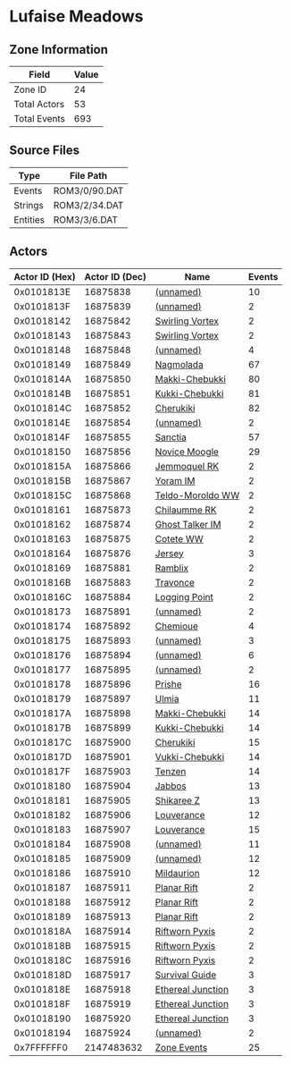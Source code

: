 # Lufaise Meadows

## Zone Information

| Field        |   Value |
|--------------|---------|
| Zone ID      |      24 |
| Total Actors |      53 |
| Total Events |     693 |

## Source Files

| Type     | File Path     |
|----------|---------------|
| Events   | ROM3/0/90.DAT |
| Strings  | ROM3/2/34.DAT |
| Entities | ROM3/3/6.DAT  |

## Actors

| Actor ID (Hex)   |   Actor ID (Dec) | Name                                                       |   Events |
|------------------|------------------|------------------------------------------------------------|----------|
| 0x0101813E       |         16875838 | [(unnamed)](./16875838/)                                   |       10 |
| 0x0101813F       |         16875839 | [(unnamed)](./16875839/)                                   |        2 |
| 0x01018142       |         16875842 | [Swirling Vortex](./16875842%20-%20Swirling%20Vortex/)     |        2 |
| 0x01018143       |         16875843 | [Swirling Vortex](./16875843%20-%20Swirling%20Vortex/)     |        2 |
| 0x01018148       |         16875848 | [(unnamed)](./16875848/)                                   |        4 |
| 0x01018149       |         16875849 | [Nagmolada](./16875849%20-%20Nagmolada/)                   |       67 |
| 0x0101814A       |         16875850 | [Makki-Chebukki](./16875850%20-%20Makki-Chebukki/)         |       80 |
| 0x0101814B       |         16875851 | [Kukki-Chebukki](./16875851%20-%20Kukki-Chebukki/)         |       81 |
| 0x0101814C       |         16875852 | [Cherukiki](./16875852%20-%20Cherukiki/)                   |       82 |
| 0x0101814E       |         16875854 | [(unnamed)](./16875854/)                                   |        2 |
| 0x0101814F       |         16875855 | [Sanctia](./16875855%20-%20Sanctia/)                       |       57 |
| 0x01018150       |         16875856 | [Novice Moogle](./16875856%20-%20Novice%20Moogle/)         |       29 |
| 0x0101815A       |         16875866 | [Jemmoquel RK](./16875866%20-%20Jemmoquel%20RK/)           |        2 |
| 0x0101815B       |         16875867 | [Yoram IM](./16875867%20-%20Yoram%20IM/)                   |        2 |
| 0x0101815C       |         16875868 | [Teldo-Moroldo WW](./16875868%20-%20Teldo-Moroldo%20WW/)   |        2 |
| 0x01018161       |         16875873 | [Chilaumme RK](./16875873%20-%20Chilaumme%20RK/)           |        2 |
| 0x01018162       |         16875874 | [Ghost Talker IM](./16875874%20-%20Ghost%20Talker%20IM/)   |        2 |
| 0x01018163       |         16875875 | [Cotete WW](./16875875%20-%20Cotete%20WW/)                 |        2 |
| 0x01018164       |         16875876 | [Jersey](./16875876%20-%20Jersey/)                         |        3 |
| 0x01018169       |         16875881 | [Ramblix](./16875881%20-%20Ramblix/)                       |        2 |
| 0x0101816B       |         16875883 | [Travonce](./16875883%20-%20Travonce/)                     |        2 |
| 0x0101816C       |         16875884 | [Logging Point](./16875884%20-%20Logging%20Point/)         |        2 |
| 0x01018173       |         16875891 | [(unnamed)](./16875891/)                                   |        2 |
| 0x01018174       |         16875892 | [Chemioue](./16875892%20-%20Chemioue/)                     |        4 |
| 0x01018175       |         16875893 | [(unnamed)](./16875893/)                                   |        3 |
| 0x01018176       |         16875894 | [(unnamed)](./16875894/)                                   |        6 |
| 0x01018177       |         16875895 | [(unnamed)](./16875895/)                                   |        2 |
| 0x01018178       |         16875896 | [Prishe](./16875896%20-%20Prishe/)                         |       16 |
| 0x01018179       |         16875897 | [Ulmia](./16875897%20-%20Ulmia/)                           |       11 |
| 0x0101817A       |         16875898 | [Makki-Chebukki](./16875898%20-%20Makki-Chebukki/)         |       14 |
| 0x0101817B       |         16875899 | [Kukki-Chebukki](./16875899%20-%20Kukki-Chebukki/)         |       14 |
| 0x0101817C       |         16875900 | [Cherukiki](./16875900%20-%20Cherukiki/)                   |       15 |
| 0x0101817D       |         16875901 | [Vukki-Chebukki](./16875901%20-%20Vukki-Chebukki/)         |       14 |
| 0x0101817F       |         16875903 | [Tenzen](./16875903%20-%20Tenzen/)                         |       14 |
| 0x01018180       |         16875904 | [Jabbos](./16875904%20-%20Jabbos/)                         |       13 |
| 0x01018181       |         16875905 | [Shikaree Z](./16875905%20-%20Shikaree%20Z/)               |       13 |
| 0x01018182       |         16875906 | [Louverance](./16875906%20-%20Louverance/)                 |       12 |
| 0x01018183       |         16875907 | [Louverance](./16875907%20-%20Louverance/)                 |       15 |
| 0x01018184       |         16875908 | [(unnamed)](./16875908/)                                   |       11 |
| 0x01018185       |         16875909 | [(unnamed)](./16875909/)                                   |       12 |
| 0x01018186       |         16875910 | [Mildaurion](./16875910%20-%20Mildaurion/)                 |       12 |
| 0x01018187       |         16875911 | [Planar Rift](./16875911%20-%20Planar%20Rift/)             |        2 |
| 0x01018188       |         16875912 | [Planar Rift](./16875912%20-%20Planar%20Rift/)             |        2 |
| 0x01018189       |         16875913 | [Planar Rift](./16875913%20-%20Planar%20Rift/)             |        2 |
| 0x0101818A       |         16875914 | [Riftworn Pyxis](./16875914%20-%20Riftworn%20Pyxis/)       |        2 |
| 0x0101818B       |         16875915 | [Riftworn Pyxis](./16875915%20-%20Riftworn%20Pyxis/)       |        2 |
| 0x0101818C       |         16875916 | [Riftworn Pyxis](./16875916%20-%20Riftworn%20Pyxis/)       |        2 |
| 0x0101818D       |         16875917 | [Survival Guide](./16875917%20-%20Survival%20Guide/)       |        3 |
| 0x0101818E       |         16875918 | [Ethereal Junction](./16875918%20-%20Ethereal%20Junction/) |        3 |
| 0x0101818F       |         16875919 | [Ethereal Junction](./16875919%20-%20Ethereal%20Junction/) |        3 |
| 0x01018190       |         16875920 | [Ethereal Junction](./16875920%20-%20Ethereal%20Junction/) |        3 |
| 0x01018194       |         16875924 | [(unnamed)](./16875924/)                                   |        2 |
| 0x7FFFFFF0       |       2147483632 | [Zone Events](./Zone%20Events/)                            |       25 |